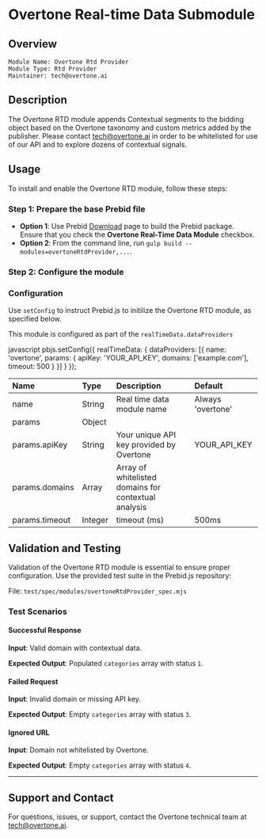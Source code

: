 # Overtone Real-time Data Submodule

## Overview

    Module Name: Overtone Rtd Provider
    Module Type: Rtd Provider
    Maintainer: tech@overtone.ai

## Description

The Overtone RTD module appends Contextual segments to the bidding object based on the Overtone taxonomy and custom metrics added by the publisher. Please contact <tech@overtone.ai> in order to be whitelisted for use of our API and to explore dozens of contextual signals.

## Usage
To install and enable the Overtone RTD module, follow these steps:

### Step 1: Prepare the base Prebid file

* **Option 1**: Use Prebid [Download](https://docs.prebid.org/download.html) page to build the Prebid package. Ensure that you check the **Overtone Real-Time Data Module** checkbox.
* **Option 2**: From the command line, run `gulp build --modules=overtoneRtdProvider,...`.

### Step 2: Configure the module

### Configuration

Use `setConfig` to instruct Prebid.js to initilize the Overtone RTD module, as specified below. 

This module is configured as part of the `realTimeData.dataProviders`

javascript
pbjs.setConfig({
  realTimeData: {
    dataProviders: [{
      name: 'overtone',
      params: {
        apiKey: 'YOUR_API_KEY',
        domains: ['example.com'],
        timeout: 500
      }
    }]
  }
});

| Name                      | Type          | Description                                                      | Default           |
| :------------------------ | :------------ | :--------------------------------------------------------------- |:----------------- |
| name                      | String        | Real time data module name                                       | Always 'overtone'   |
| params                    | Object        |                                                                  |                   |
| params.apiKey         | String        | Your unique API key provided by Overtone                                          | YOUR_API_KEY                    |
| params.domains            | Array<string> | Array of whitelisted domains for contextual analysis           |                   |
| params.timeout            | Integer       | timeout (ms)                                                     | 500ms            |

## Validation and Testing

Validation of the Overtone RTD module is essential to ensure proper configuration. Use the provided test suite in the Prebid.js repository:

File: `test/spec/modules/overtoneRtdProvider_spec.mjs`

### Test Scenarios

#### Successful Response

**Input**: Valid domain with contextual data.

**Expected Output**: Populated `categories` array with status `1`.

#### Failed Request

**Input**: Invalid domain or missing API key.

**Expected Output**: Empty `categories` array with status `3`.

#### Ignored URL

**Input**: Domain not whitelisted by Overtone.

**Expected Output**: Empty `categories` array with status `4`.

---

## Support and Contact

For questions, issues, or support, contact the Overtone technical team at <tech@overtone.ai>.
